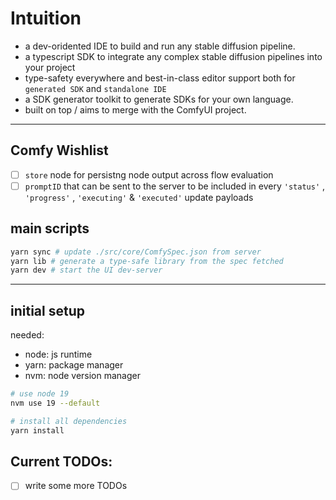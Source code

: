 # Intuition

-   a dev-oridented IDE to build and run any stable diffusion pipeline.
-   a typescript SDK to integrate any complex stable diffusion pipelines into your project
-   type-safety everywhere and best-in-class editor support both for `generated SDK` and `standalone IDE`
-   a SDK generator toolkit to generate SDKs for your own language.
-   built on top / aims to merge with the ComfyUI project.

---

## Comfy Wishlist

-   [ ] `store` node for persistng node output across flow evaluation
-   [ ] `promptID` that can be sent to the server to be included in every `'status'` , `'progress'` , `'executing'` & `'executed'` update payloads

## main scripts

```sh
yarn sync # update ./src/core/ComfySpec.json from server
yarn lib # generate a type-safe library from the spec fetched
yarn dev # start the UI dev-server
```

---

## initial setup

needed:

-   node: js runtime
-   yarn: package manager
-   nvm: node version manager

```sh
# use node 19
nvm use 19 --default

# install all dependencies
yarn install
```

## Current TODOs:

-   [ ] write some more TODOs
